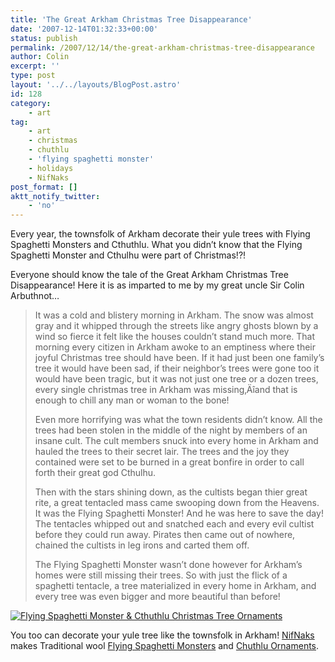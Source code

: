 ```yaml
---
title: 'The Great Arkham Christmas Tree Disappearance'
date: '2007-12-14T01:32:33+00:00'
status: publish
permalink: /2007/12/14/the-great-arkham-christmas-tree-disappearance
author: Colin
excerpt: ''
type: post
layout: '../../layouts/BlogPost.astro'
id: 128
category:
    - art
tag:
    - art
    - christmas
    - chuthlu
    - 'flying spaghetti monster'
    - holidays
    - NifNaks
post_format: []
aktt_notify_twitter:
    - 'no'
---
```

Every year, the townsfolk of Arkham decorate their yule trees with Flying Spaghetti Monsters and Cthuthlu. What you didn’t know that the Flying Spaghetti Monster and Cthulhu were part of Christmas!?!

Everyone should know the tale of the Great Arkham Christmas Tree Disappearance! Here it is as imparted to me by my great uncle Sir Colin Arbuthnot…

> It was a cold and blistery morning in Arkham. The snow was almost gray and it whipped through the streets like angry ghosts blown by a wind so fierce it felt like the houses couldn’t stand much more. That morning every citizen in Arkham awoke to an emptiness where their joyful Christmas tree should have been. If it had just been one family’s tree it would have been sad, if their neighbor’s trees were gone too it would have been tragic, but it was not just one tree or a dozen trees, every single christmas tree in Arkham was missing‚Äîand that is enough to chill any man or woman to the bone!
> 
> Even more horrifying was what the town residents didn’t know. All the trees had been stolen in the middle of the night by members of an insane cult. The cult members snuck into every home in Arkham and hauled the trees to their secret lair. The trees and the joy they contained were set to be burned in a great bonfire in order to call forth their great god Cthulhu.
> 
> Then with the stars shining down, as the cultists began thier great rite, a great tentacled mass came swooping down from the Heavens. It was the Flying Spaghetti Monster! And he was here to save the day! The tentacles whipped out and snatched each and every evil cultist before they could run away. Pirates then came out of nowhere, chained the cultists in leg irons and carted them off.
> 
> The Flying Spaghetti Monster wasn’t done however for Arkham’s homes were still missing their trees. So with just the flick of a spaghetti tentacle, a tree materialized in every home in Arkham, and every tree was even bigger and more beautiful than before!

[![Flying Spaghetti Monster & Cthuthlu Christmas Tree Ornaments](https://catcubed.com/wp-content/uploads/2007/12/ornchtfsmtree.jpg)](https://www.nifnaks.com/creations-shop/christmas/ "NifNaks: Flying Spaghetti Monster & Cthuthlu Christmas Tree Ornaments")

You too can decorate your yule tree like the townsfolk in Arkham! [NifNaks](https://www.nifnaks.com) makes Traditional wool [Flying Spaghetti Monsters](https://www.nifnaks.com/creations-shop/christmas/flying-spaghetti-monster-tree-ornament/detailed-product-flyer.html) and [Chuthlu Ornaments](https://www.nifnaks.com/creations-shop/christmas/cthulhu-tree-ornament/detailed-product-flyer.html).